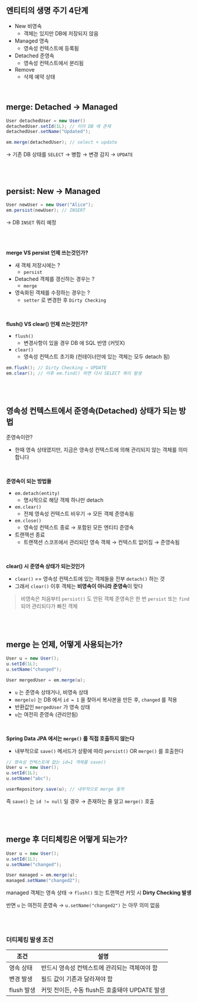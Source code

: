 ## 엔티티의 생명 주기 4단계

- New 비영속
  - 객체는 있지만 DB에 저장되지 않음
- Managed 영속
  - 영속성 컨텍스트에 등록됨
- Detached 준영속
  - 영속성 컨텍스트에서 분리됨
- Remove
  - 삭제 예약 상태

</br>

## merge: Detached → Managed

```java
User detachedUser = new User()
detachedUser.setId(1L); // 이미 DB 에 존재
detachedUser.setName("Updated");

em.merge(detachedUser); // select + update
```

→ 기존 DB 상태를 `SELECT` → 병합 → 변경 감지 → `UPDATE`

</br>
</br>

## persist: New → Managed

```java
User newUser = new User("Alice");
em.persist(newUser); // INSERT
```

→ DB `INSET` 쿼리 예정

</br>
</br>

**merge VS persist 언제 쓰는것인가?**

- 새 객체 저장시에는 ?
  - `persist`
- Detached 객체를 갱신하는 경우는 ?
  - `merge`
- 영속화된 객체를 수정하는 경우는 ?
  - `setter` 로 변경한 후 `Dirty Checking`

</br>

**flush() VS clear() 언제 쓰는것인가?**

- `flush()`
  - 변경사항이 있을 경우 DB 에 SQL 반영 (커밋X)
- `clear()`
  - 영속성 컨텍스트 초기화 (컨테이너안에 있는 객체는 모두 detach 됨)

```java
em.flush(); // Dirty Checking → UPDATE
em.clear(); // 이후 em.find() 하면 다시 SELECT 쿼리 발생
```

</br>
</br>

## 영속성 컨텍스트에서 준영속(Detached) 상태가 되는 방법

준영속이란?

- 한때 영속 상태였지만, 지금은 영속성 컨텍스트에 의해 관리되지 않는 객체를 의미합니다

</br>

**준영속이 되는 방법들**

- `em.detach(entity)`
  - 명시적으로 해당 객체 하나만 detach
- `em.clear()`
  - 전체 영속성 컨텍스트 비우기 → 모든 객체 준영속됨
- `em.close()`
  - 영속성 컨텍스트 종료 → 포함된 모든 엔티티 준영속
- 트랜잭션 종료
  - 트랜잭션 스코프에서 관리되던 영속 객체 → 컨텍스트 없어짐 → 준영속됨

</br>

**clear() 시 준영속 상태가 되는것인가**

- `clear()` == 영속성 컨텍스트에 있는 객체들을 전부 `detach()` 하는 것
- 그래서 `clear()` 이후 객체는 **비영속이 아니라 준영속**이 맞다

> 비영속은 처음부터 `persist()` 도 안된 객체
> 준영속은 한 번 `persist` 또는 `find` 되어 관리되다가 빠진 객체

</br>
</br>

## merge 는 언제, 어떻게 사용되는가?

```java
User u = new User();
u.setId(1L);
u.setName("changed");

User mergedUser = em.merge(u);
```

- `u` 는 준영속 상태거나, 비영속 상태
- `merge(u)` 는 DB 에서 `id = 1` 을 찾아서 복사본을 만든 후, `changed` 를 적용
- 반환값인 `mergedUser` 가 영속 상태
- `u`는 여전히 준영속 (관리안됨)

</br>

**Spring Data JPA 에서는 `merge()` 를 직접 호출하지 않는다**

- 내부적으로 `save()` 메서드가 상황에 따라 `persist()` OR `merge()` 를 호출한다

```java
// 영속성 컨텍스트에 없는 id=1 객체를 save()
User u = new User();
u.setId(1L);
u.setName("abc");

userRepository.save(u); // 내부적으로 merge 동작
```

즉 `save()` 는 `id != null` 일 경우 → 존재하는 줄 알고 `merge()` 호출

</br>
</br>

## merge 후 더티체킹은 어떻게 되는가?

```java
User u = new User();
u.setId(1L);
u.setName("changed");

User managed = em.merge(u);
managed.setName("changed2");
```

managed 객체는 영속 상태 → `flush()` 또는 트랜잭션 커밋 시 **Dirty Checking 발생**

반면 `u` 는 여전히 준영속 → `u.setName("changed2")` 는 아무 의미 없음

</br>
</br>

### 더티체킹 발생 조건

| 조건       | 설명                                           |
| ---------- | ---------------------------------------------- |
| 영속 상태  | 반드시 영속성 컨텍스트에 관리되는 객체여야 함  |
| 변경 발생  | 필드 값이 기존과 달라져야 함                   |
| flush 발생 | 커밋 전이든, 수동 flush든 호출돼야 UPDATE 발생 |
